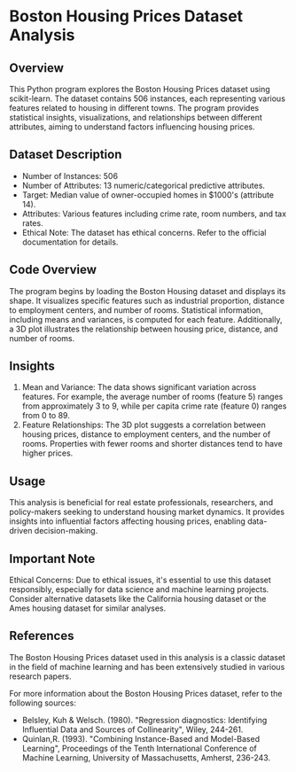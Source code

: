 <h1>Boston Housing Prices Dataset Analysis</h1>
  
<h2>Overview </h2>

This Python program explores the Boston Housing Prices dataset using scikit-learn. The dataset contains 506 instances, each representing various features related to housing in different towns. The program provides statistical insights, visualizations, and relationships between different attributes, aiming to understand factors influencing housing prices.

<h2>Dataset Description</h2>

<ul>
<li>Number of Instances: 506</li>
<li>Number of Attributes: 13 numeric/categorical predictive attributes.</li>
<li>Target: Median value of owner-occupied homes in $1000's (attribute 14).</li>
<li>Attributes: Various features including crime rate, room numbers, and tax rates.</li>
<li>Ethical Note: The dataset has ethical concerns. Refer to the official documentation for details.</li>
</ul>

<h2>Code Overview</h2>


  
The program begins by loading the Boston Housing dataset and displays its shape. It visualizes specific features such as industrial proportion, distance to employment centers, and number of rooms. Statistical information, including means and variances, is computed for each feature. Additionally, a 3D plot illustrates the relationship between housing price, distance, and number of rooms.

<h2> Insights</h2>


<ol>
<li>Mean and Variance: The data shows significant variation across features. For example, the average number of rooms (feature 5) ranges from approximately 3 to 9, while per capita crime rate (feature 0) ranges from 0 to 89. </li>

<li>Feature Relationships: The 3D plot suggests a correlation between housing prices, distance to employment centers, and the number of rooms. Properties with fewer rooms and shorter distances tend to have higher prices.</li>
</ol>

<h2> Usage</h2>


  
This analysis is beneficial for real estate professionals, researchers, and policy-makers seeking to understand housing market dynamics. It provides insights into influential factors affecting housing prices, enabling data-driven decision-making.

<h2> Important Note</h2>

  
Ethical Concerns: Due to ethical issues, it's essential to use this dataset responsibly, especially for data science and machine learning projects. Consider alternative datasets like the California housing dataset or the Ames housing dataset for similar analyses.

<h2> References</h2>

  
The Boston Housing Prices dataset used in this analysis is a classic dataset in the field of machine learning and has been extensively studied in various research papers.

For more information about the Boston Housing Prices dataset, refer to the following sources:
<ul>
<li>Belsley, Kuh & Welsch. (1980). "Regression diagnostics: Identifying Influential Data and Sources of Collinearity", Wiley, 244-261.</li>
<li>Quinlan,R. (1993). "Combining Instance-Based and Model-Based Learning", Proceedings of the Tenth International Conference of Machine Learning, University of Massachusetts, Amherst, 236-243.</li>
</ul>


